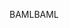 <span data-ttu-id="db0c4-101">BAML</span><span class="sxs-lookup"><span data-stu-id="db0c4-101">BAML</span></span>